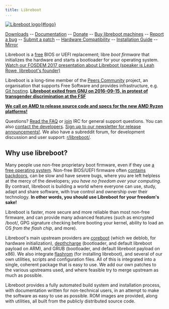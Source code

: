 ```yaml
---
title: Libreboot
...
```


[![Libreboot
logo](logo/logo.svg "Canteloupe, the libreboot mascot"){#logo}](logo.md)

[Downloads](download.md)                --
[Documentation](docs/)                  --
[Donate](donate.md)                     --
[Buy libreboot machines](suppliers.md)  --
[Report a bug](tasks.md)                --
[Submit a patch](git.md)                --
[Hardware Compatibility](docs/hcl/)     --
[Installation Guide](docs/install/)     --
[Mirror](rsync.md)

Libreboot is a [free](https://en.wikipedia.org/wiki/Free_software) BIOS or UEFI
replacement; libre *boot firmware* that initializes the hardware and starts a
bootloader for your operating system. [Watch our FOSDEM 2017 presentation about Libreboot (speaker is Leah Rowe,
libreboot's founder)](https://video.fosdem.org/2017/K.1.105/libreboot.mp4)

Libreboot is a long-time member of the [Peers
Community](https://peers.community/) project, an organisation that supports
Free Software and provides infrastructure, e.g. [Git
hosting](https://notabug.org/). **[Libreboot exited from GNU on 2016-09-15, in protest of transgender discrimination at the FSF](gnu.md)**

**[We call on AMD to release source code and specs for the new AMD Ryzen
platforms!](amd-libre.md)**

Questions? [Read the FAQ](faq.md) or
[join](https://webchat.freenode.net/?channels=libreboot) IRC for general
support questions. You can also [contact the developers](contrib.md). [Sign up
to our newsletter for release announcements!](announce.md). We also have a
subreddit forum, for development discussion and user support:
[r/libreboot/](https://www.reddit.com/r/libreboot/).

Why use libreboot?
------------------

Many people use non-free proprietary boot firmware, even if they use [a
free operating system](docs/distros/). Non-free BIOS/UEFI firmware often
[contains](faq.md#intel) [backdoors](faq.md#amd), can be slow and have
severe bugs, where you are left helpless at the mercy of the developers;
*you have no freedom over your computing*. By contrast, libreboot is
building a world where everyone can use, study, adapt and share
software, with true control and ownership over their technology. **In
other words, you should use Libreboot for your freedom's sake!**

Libreboot is faster, more secure and more reliable than most non-free
firmware, and can provide many advanced features (such as encrypted
/boot/, GPG signature checking before booting your kernel, ability to
load an OS *from the flash chip*, and more).

Libreboot's main upstream providers are
[coreboot](https://www.coreboot.org/) (which we deblob, for hardware
initialization), [depthcharge](docs/depthcharge/) (bootloader, and
default libreboot payload on ARM), and GRUB (bootloader, and default
libreboot payload on x86). We also integrate
[flashrom](https://www.flashrom.org/Flashrom) (for installing
libreboot), and several of our own utilities, scripts and configuration
files. All of this is integrated into a single, coherent package that is
easy to use. We add our own patches to the various upstreams used, and
where feasible try to merge upstream as much as possible.

Libreboot provides a fully automated build system and installation
process, with documentation written for non-technical users, in an
attempt to make the software as easy to use as possible. ROM images are
provided, along with utilities, all built from the publicly distributed
source code.
